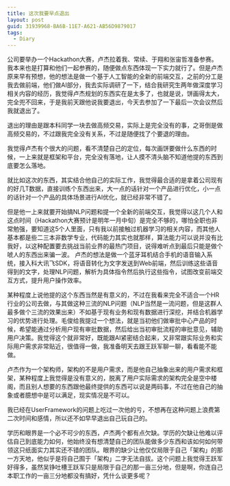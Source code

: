 ```yaml
---
title: 这次我要早点退出
layout: post
guid: 31939968-BA6B-11E7-A621-AB56D9879017
tags:
  - Diary
---
```


公司要举办一个Hackathon大赛，卢杰拉着我、常续、于翔和张宙哲准备参赛。我本来也是打算和他们一起参赛的，随便做点东西体现一下实力就行了。但是卢杰原来早有预想，他的想法是做一个基于人工智能的全新的前端交互，之前的分工是我去做前端，他们做AI部分，我去实际调研了一下，结合我研究生两年做深度学习相关内容的经历，我觉得卢杰规划的东西实在是太多了，也就是说，饼画得太大，完全兜不回来，于是我前天跟他说我要退出，今天去参加了一下最后一次会议然后我就退出了。

退出的理由是跟本科同学一块去做高频交易，实际上是完全没有的事，之哥倒是做高频交易的，不过跟我完全没有关系，不过是随便找了个要退的理由。

我觉得卢杰有个很大的问题，看不清楚自己的定位，每次画饼要做什么东西的时候，一上来就是框架和平台，完全没有落地，让人摸不清头脑不知道他提的东西到底要怎么落地。

就比如这次的东西，其实结合他自己的实际工作，我觉得最合适的是拿着公司现有的好几T数据，直接训练个东西出来，大一点的话针对一个产品进行优化，小一点的话针对一个产品的具体场景进行AI优化，就已经非常不错了。

但是他一上来就要开始搞NLP问题和提一个全新的前端交互，我觉得以这几个人和这点时间（Hackathon大赛预计是明年一月中旬）是完全不够的，哪怕全职也非常勉强，要知道这5个人里面，只有我以前接触过机器学习的相关内容，而其他人基本都是些二三本非数学专业，代码能力其实也就那样，算法能力可以说并没有比我好，以这种配置要去挑战当前业界的最热门项目，说得难听点到最后只能是做个唬人的东西出来骗一波。
卢杰的想法是做一个蓝牙耳机结合手机的语音输入系统，接入科大讯飞SDK，将语音转化为文字发送到Web前端，然后训练这些语音得到的文字，处理NLP问题，解析为具体指令然后执行这些指令，试图改变前端交互方式，提升用户操作效率。

某种程度上说他提的这个东西当然是有意义的，不过在我看来完全不适合一个HR行业的公司去做，与其做这种三流的NLP问题（NLP当然是一流问题，但是这群人最多做个三流的效果出来）不如基于现有业务和现有数据进行深挖，并结合机器学习的优势进行处理。毛俊给我提过一个想法，就是当初他们做审批中心产品的时候，希望能通过分析用户现有审批数据，然后给出当初审批流程的审批意见，辅助用户决策。我觉得这个就非常好，既能跟AI紧密结合起来，又非常跟实际业务和实际用户需求非常贴近，很值得一做，我准备明天去跟王跃军聊一聊，看看能不能做。

卢杰作为一个架构师，架构的不是用户需求，而是他自己抽象出来的用户需求和框架，某种程度上我觉得是没有意义的，脱离了用户实际需求的架构完全是空中楼阁，而且别人想要的东西跟他最终提供的东西可以说是两码事，不过在他自己的抽象或者臆想中是可以满足，现实情况是不可以。

我已经在UserFramework的问题上吃过一次他的亏，不想再在这种问题上浪费第二次时间和感情，所以还不如早早退出自己玩自己的。

学历和眼界是一个必不可少的东西，卢杰两个都有点欠缺。学历的欠缺让他难以评估自己到底能力如何，他始终没有想清楚自己的团队能做多少东西和该如何如何带领这只纸面实力其实还不错的团队。眼界的缺少让他仅仅局限于自己「架构」的那一方天地，他似乎是将自己囿于「架构」二字无法自拔。这个问题上我觉得王跃军好得多，虽然吴铮吐槽王跃军只是局限于自己的那一亩三分地，但是啊，你连自己本职工作的一亩三分地都没有搞好，凭什么谈更多呢？